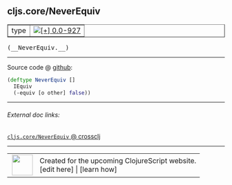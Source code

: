 ## cljs.core/NeverEquiv



 <table border="1">
<tr>
<td>type</td>
<td><a href="https://github.com/cljsinfo/cljs-api-docs/tree/0.0-927"><img valign="middle" alt="[+] 0.0-927" title="Added in 0.0-927" src="https://img.shields.io/badge/+-0.0--927-lightgrey.svg"></a> </td>
</tr>
</table>


 <samp>
(__NeverEquiv.__)<br>
</samp>

---







Source code @ [github](https://github.com/clojure/clojurescript/blob/r1913/src/cljs/cljs/core.cljs#L3805-L3807):

```clj
(deftype NeverEquiv []
  IEquiv
  (-equiv [o other] false))
```

<!--
Repo - tag - source tree - lines:

 <pre>
clojurescript @ r1913
└── src
    └── cljs
        └── cljs
            └── <ins>[core.cljs:3805-3807](https://github.com/clojure/clojurescript/blob/r1913/src/cljs/cljs/core.cljs#L3805-L3807)</ins>
</pre>

-->

---



###### External doc links:

[`cljs.core/NeverEquiv` @ crossclj](http://crossclj.info/fun/cljs.core.cljs/NeverEquiv.html)<br>

---

 <table>
<tr><td>
<img valign="middle" align="right" width="48px" src="http://i.imgur.com/Hi20huC.png">
</td><td>
Created for the upcoming ClojureScript website.<br>
[edit here] | [learn how]
</td></tr></table>

[edit here]:https://github.com/cljsinfo/cljs-api-docs/blob/master/cljsdoc/cljs.core/NeverEquiv.cljsdoc
[learn how]:https://github.com/cljsinfo/cljs-api-docs/wiki/cljsdoc-files

<!--

This information was too distracting to show to readers, but I'll leave it
commented here since it is helpful to:

- pretty-print the data used to generate this document
- and show how to retrieve that data



The API data for this symbol:

```clj
{:ns "cljs.core",
 :name "NeverEquiv",
 :type "type",
 :signature ["[]"],
 :source {:code "(deftype NeverEquiv []\n  IEquiv\n  (-equiv [o other] false))",
          :title "Source code",
          :repo "clojurescript",
          :tag "r1913",
          :filename "src/cljs/cljs/core.cljs",
          :lines [3805 3807]},
 :full-name "cljs.core/NeverEquiv",
 :full-name-encode "cljs.core/NeverEquiv",
 :history [["+" "0.0-927"]]}

```

Retrieve the API data for this symbol:

```clj
;; from Clojure REPL
(require '[clojure.edn :as edn])
(-> (slurp "https://raw.githubusercontent.com/cljsinfo/cljs-api-docs/catalog/cljs-api.edn")
    (edn/read-string)
    (get-in [:symbols "cljs.core/NeverEquiv"]))
```

-->
